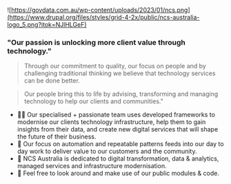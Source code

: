 ![https://govdata.com.au/wp-content/uploads/2023/01/ncs.png](https://www.drupal.org/files/styles/grid-4-2x/public/ncs-australia-logo_5.png?itok=NJlHLGeF)

### "Our passion is unlocking more client value through technology."
 
> Through our commitment to quality, our focus on people and by challenging traditional thinking we believe that technology services can be done better.
 
> Our people bring this to life by advising, transforming and managing technology to help our clients and communities."

- 🙋‍♀️ Our specialised + passionate team uses developed frameworks to modernise our clients technology infrastructure, help them to gain insights from their data, and create new digital services that will shape the future of their business.
- 🎡 Our focus on automation and repeatable patterns feeds into our day to day work to deliver value to our customers and the community.
- 🧙 NCS Australia is dedicated to digital transformation, data & analytics, managed services and infrastructure modernisation. 
- 🌈 Feel free to look around and make use of our public modules & code.

<!--
Made with 🖤
🙇‍♂️🎤⬇️
-->
